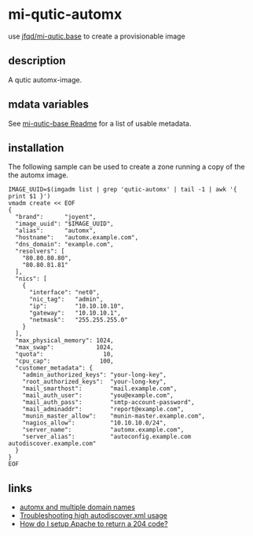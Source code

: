 # mi-qutic-automx

use [jfqd/mi-qutic.base](https://github.com/jfqd/mi-qutic-base) to create a provisionable image

## description

A qutic automx-image.

## mdata variables

See [mi-qutic-base Readme](https://github.com/jfqd/mi-qutic-base/blob/master/README.md) for a list of usable metadata.

## installation

The following sample can be used to create a zone running a copy of the the automx image.

```
IMAGE_UUID=$(imgadm list | grep 'qutic-automx' | tail -1 | awk '{ print $1 }')
vmadm create << EOF
{
  "brand":      "joyent",
  "image_uuid": "$IMAGE_UUID",
  "alias":      "automx",
  "hostname":   "automx.example.com",
  "dns_domain": "example.com",
  "resolvers": [
    "80.80.80.80",
    "80.80.81.81"
  ],
  "nics": [
    {
      "interface": "net0",
      "nic_tag":   "admin",
      "ip":        "10.10.10.10",
      "gateway":   "10.10.10.1",
      "netmask":   "255.255.255.0"
    }
  ],
  "max_physical_memory": 1024,
  "max_swap":            1024,
  "quota":                 10,
  "cpu_cap":              100,
  "customer_metadata": {
    "admin_authorized_keys": "your-long-key",
    "root_authorized_keys":  "your-long-key",
    "mail_smarthost":        "mail.example.com",
    "mail_auth_user":        "you@example.com",
    "mail_auth_pass":        "smtp-account-password",
    "mail_adminaddr":        "report@example.com",
    "munin_master_allow":    "munin-master.example.com",
    "nagios_allow":          "10.10.10.0/24",
    "server_name":           "automx.example.com",
    "server_alias":          "autoconfig.example.com autodiscover.example.com"
  }
}
EOF
```

## links

* [automx and multiple domain names](https://ww.sd.vc/wp/tag/automx/)
* [Troubleshooting high autodiscover.xml usage](https://mediatemple.net/community/products/dv/360029281612/troubleshooting-high-autodiscover.xml-usage)
* [How do I setup Apache to return a 204 code?](https://stackoverflow.com/questions/2733643/how-do-i-setup-apache-to-return-a-204-code#2734026)
